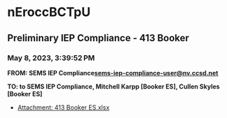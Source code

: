 # nEroccBCTpU
## Preliminary IEP Compliance - 413 Booker
### May 8, 2023, 3:39:52 PM
**FROM: SEMS IEP Compliance<sems-iep-compliance-user@nv.ccsd.net>**

**TO: to SEMS IEP Compliance, Mitchell Karpp [Booker ES], Cullen Skyles [Booker ES]**






* [Attachment: 413 Booker ES.xlsx](nEroccBCTpU-attachment-1.xlsx)
